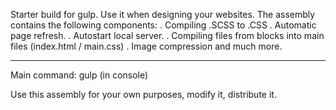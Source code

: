 Starter build for gulp. Use it when designing your websites. The assembly contains the following components:
. Compiling .SCSS to .CSS
. Automatic page refresh.
. Autostart local server.
. Compiling files from blocks into main files (index.html / main.css)
. Image compression and much more.

________________________________
Main command: gulp (in console)


Use this assembly for your own purposes, modify it, distribute it.
